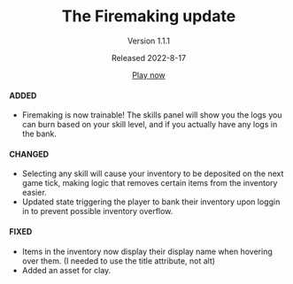 <!--
<div align="center">
  <h1>The something update</h1>
  <p>Version XX.XX.XX</p>
  <p>Released 2022-MM-DD</p>

  <a href="https://ejmdev-idlescape.herokuapp.com/">Play now</a>
</div>
# ADDED
# CHANGED
# DEPRECATED
# REMOVED
# FIXED
# SECURITY -->
<!-- The copy of this file in the server cannot have comments, so remove them lol -->

<!-- Currently in Development -->

<!-- <div align="center">
  <h1>The Runecrafting update</h1>
  <p>Version 1.2.4</p>
  <p>Released 2022-8-21</p>

  <a href="https://ejmdev-idlescape.herokuapp.com/">Play now</a>
</div>

#### ADDED

- Added Runecrafting as a skill! Players may create runes from essence at the altars in certain locations, or train their skills in the Runespan, located in the Wizards' Tower.
- Added Wizards' Tower as a location. The Wizards' Tower features 4 quests, rune and pure essence mining options, and a lesser demon to fight.

#### CHANGED

- Bronze and Iron hatchets now show a woodcutting level requirement of 1 (0 looks silly).
- The current resource is now more accurately described based on the your current activity.
- The Bank panel now displays currencies (currently only coins and runespan points).
- The lobby now displays this lovely Changelog!

#### FIXED

- Combat was ignoring footwear, but now respects your kicks.
- Prevented a possible crash with current resource component trying to access .displayname of an undefined item.

#### SECURITY -->

<!-- Currently in Production -->

<div align="center">
  <h1>The Firemaking update</h1>
  <p>Version 1.1.1 </p>
  <p>Released 2022-8-17</p>
  <a href="https://ejmdev-idlescape.herokuapp.com/">Play now</a>
</div>

#### ADDED

- Firemaking is now trainable! The skills panel will show you the logs you can burn based on your skill level, and if you actually have any logs in the bank.

#### CHANGED

- Selecting any skill will cause your inventory to be deposited on the next game tick, making logic that removes certain items from the inventory easier.
- Updated state triggering the player to bank their inventory upon loggin in to prevent possible inventory overflow.

#### FIXED

- Items in the inventory now display their display name when hovering over them. (I needed to use the title attribute, not alt)
- Added an asset for clay.
